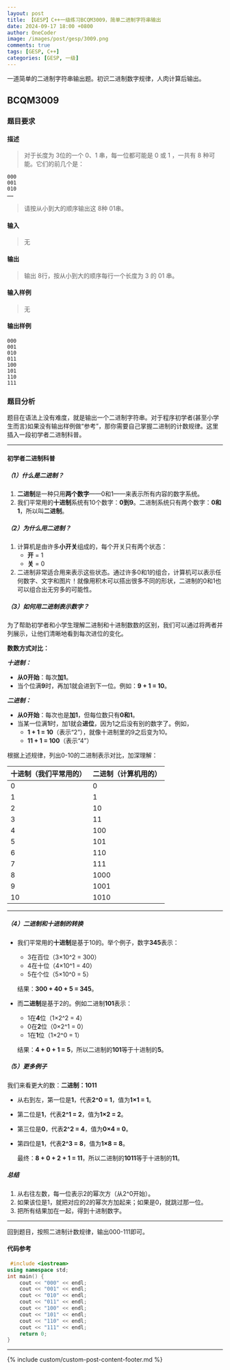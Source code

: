 ```yaml
---
layout: post
title: 【GESP】C++一级练习BCQM3009，简单二进制字符串输出
date: 2024-09-17 18:00 +0800
author: OneCoder
image: /images/post/gesp/3009.png
comments: true
tags: [GESP, C++]
categories: [GESP, 一级]
---
```

一道简单的二进制字符串输出题。初识二进制数字规律，人肉计算后输出。

<!--more-->

## BCQM3009

### 题目要求

#### 描述

>对于长度为 3位的一个 0、1 串，每一位都可能是 0 或 1 ，一共有 8 种可能。它们的前几个是：
>

```console
000
001
010
……
```

>请按从小到大的顺序输出这 8种 01串。

#### 输入

>无

#### 输出

>输出 8行，按从小到大的顺序每行一个长度为 3 的 01 串。

#### 输入样例

>无

#### 输出样例

```console
000
001
010
011
100
101
110
111
```

### 题目分析

题目在语法上没有难度，就是输出一个二进制字符串。对于程序初学者(甚至小学生而言)如果没有输出样例做“参考”，那你需要自己掌握二进制的计数规律。这里插入一段初学者二进制科普。

---

#### 初学者二进制科普

##### （1）什么是二进制？

1. **二进制**是一种只用**两个数字**——0和1——来表示所有内容的数字系统。
2. 我们平常用的**十进制**系统有10个数字：**0到9**。二进制系统只有两个数字：**0和1**，所以叫**二进制**。

##### （2）为什么用二进制？

1. 计算机是由许多**小开关**组成的，每个开关只有两个状态：
   - **开** = 1
   - **关** = 0
2. 二进制非常适合用来表示这些状态。通过许多0和1的组合，计算机可以表示任何数字、文字和图片！就像用积木可以搭出很多不同的形状，二进制的0和1也可以组合出无穷多的可能性。

##### （3）如何用二进制表示数字？

为了帮助初学者和小学生理解二进制和十进制数数的区别，我们可以通过将两者并列展示，让他们清晰地看到每次进位的变化。

**数数方式对比：**

***十进制：***

- **从0开始**：每次**加1**。
- 当个位满**9**时，再加1就会进到下一位。例如：**9 + 1 = 10**。

***二进制：***

- **从0开始**：每次也是**加1**，但每位数只有**0和1**。
- 当某一位满**1**时，加1就会**进位**，因为1之后没有别的数字了。例如，
  - **1 + 1 = 10**（表示“2”），就像十进制里的9之后变为10。
  - **11 + 1 = 100**（表示“4”）

根据上述规律，列出0-10的二进制表示对比，加深理解：

| 十进制（我们平常用的） | 二进制（计算机用的） |
|----------------------|------------------|
| 0                    | 0                |
| 1                    | 1                |
| 2                    | 10               |
| 3                    | 11               |
| 4                    | 100              |
| 5                    | 101              |
| 6                    | 110              |
| 7                    | 111              |
| 8                    | 1000             |
| 9                    | 1001             |
| 10                   | 1010             |

---

##### （4）**二进制和十进制的转换**

- 我们平常用的**十进制**是基于10的。举个例子，数字**345**表示：
  - 3在百位（3×10^2 = 300）
  - 4在十位（4×10^1 = 40）
  - 5在个位（5×10^0 = 5）
  
   结果：**300 + 40 + 5 = 345**。

- 而**二进制**是基于2的。例如二进制**101**表示：
  - 1在**4**位（1×2^2 = 4）
  - 0在**2**位（0×2^1 = 0）
  - 1在**1**位（1×2^0 = 1）

   结果：**4 + 0 + 1 = 5**，所以二进制的**101**等于十进制的**5**。

##### （5）**更多例子**

我们来看更大的数：**二进制：1011**

- 从右到左，第一位是**1**，代表**2^0 = 1**，值为**1×1 = 1**。
- 第二位是**1**，代表**2^1 = 2**，值为**1×2 = 2**。
- 第三位是**0**，代表**2^2 = 4**，值为**0×4 = 0**。
- 第四位是**1**，代表**2^3 = 8**，值为**1×8 = 8**。

   最终：**8 + 0 + 2 + 1 = 11**，所以二进制的**1011**等于十进制的**11**。

##### 总结

1. 从右往左数，每一位表示2的幂次方（从2^0开始）。
2. 如果该位是1，就把对应的2的幂次方加起来；如果是0，就跳过那一位。
3. 把所有结果加在一起，得到十进制数字。

---

回到题目，按照二进制计数规律，输出000-111即可。

#### 代码参考

```cpp
 #include <iostream>
using namespace std;
int main() {
    cout << "000" << endl;
    cout << "001" << endl;
    cout << "010" << endl;
    cout << "011" << endl;
    cout << "100" << endl;
    cout << "101" << endl;
    cout << "110" << endl;
    cout << "111" << endl;
    return 0;
}
```

---

{% include custom/custom-post-content-footer.md %}
